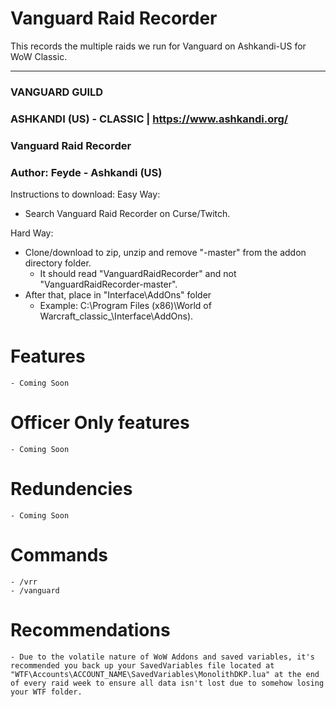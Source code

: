 # Vanguard Raid Recorder
This records the multiple raids we run for Vanguard on Ashkandi-US for WoW Classic.

---

### VANGUARD GUILD
### ASHKANDI (US) - CLASSIC | https://www.ashkandi.org/
### Vanguard Raid Recorder
### Author: Feyde - Ashkandi (US)

Instructions to download:
Easy Way:
- Search Vanguard Raid Recorder on Curse/Twitch.

Hard Way:
- Clone/download to zip, unzip and remove "-master" from the addon directory folder. 
	- It should read "VanguardRaidRecorder" and not "VanguardRaidRecorder-master". 
- After that, place in "Interface\AddOns" folder 
	- Example: C:\Program Files (x86)\World of Warcraft\_classic_\Interface\AddOns).
  
# Features
	- Coming Soon
  
# Officer Only features  
	- Coming Soon
  
# Redundencies  
	- Coming Soon
  
# Commands  
    - /vrr
    - /vanguard
    
# Recommendations  
	- Due to the volatile nature of WoW Addons and saved variables, it's recommended you back up your SavedVariables file located at "WTF\Accounts\ACCOUNT_NAME\SavedVariables\MonolithDKP.lua" at the end of every raid week to ensure all data isn't lost due to somehow losing your WTF folder.  
